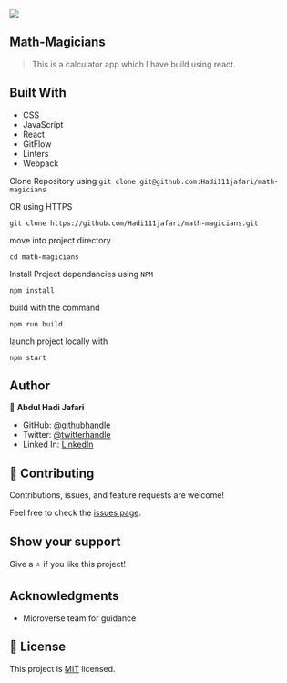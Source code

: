 ![](https://img.shields.io/badge/Microverse-blueviolet)
## Math-Magicians

> This is a calculator app which I have build using react.
## Built With

- CSS
- JavaScript
- React
- GitFlow
- Linters
- Webpack


Clone Repository using
`git clone git@github.com:Hadi111jafari/math-magicians`


OR using HTTPS

`git clone https://github.com/Hadi111jafari/math-magicians.git`

move into project directory

`cd math-magicians`

Install Project dependancies using `NPM`

`npm install`

build with the command

`npm run build`

launch project locally with

`npm start`

## Author

👤 **Abdul Hadi Jafari**

- GitHub: [@githubhandle](https://github.com/Hadi111jafari)
- Twitter: [@twitterhandle](https://twitter.com/HadiJaf62814146)
- Linked In: [LinkedIn](https://www.linkedin.com/in/abdul-hadi-jafari-85bb4b199/)


## 🤝 Contributing

Contributions, issues, and feature requests are welcome!

Feel free to check the [issues page](https://github.com/Hadi111jafari/Math-Magicians/issues).

## Show your support

Give a ⭐️ if you like this project!

## Acknowledgments

- Microverse team for guidance

## 📝 License

This project is [MIT](https://opensource.org/licenses/MIT) licensed.
